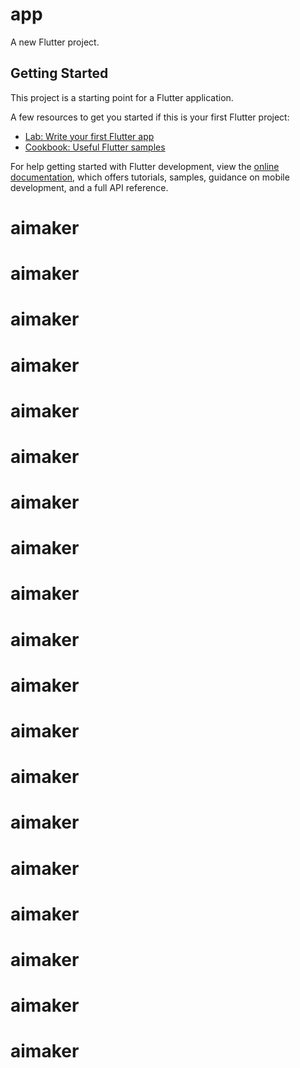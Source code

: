 # app

A new Flutter project.

## Getting Started

This project is a starting point for a Flutter application.

A few resources to get you started if this is your first Flutter project:

- [Lab: Write your first Flutter app](https://docs.flutter.dev/get-started/codelab)
- [Cookbook: Useful Flutter samples](https://docs.flutter.dev/cookbook)

For help getting started with Flutter development, view the
[online documentation](https://docs.flutter.dev/), which offers tutorials,
samples, guidance on mobile development, and a full API reference.
# aimaker
# aimaker
# aimaker
# aimaker
# aimaker
# aimaker
# aimaker
# aimaker
# aimaker
# aimaker
# aimaker
# aimaker
# aimaker
# aimaker
# aimaker
# aimaker
# aimaker
# aimaker
# aimaker
